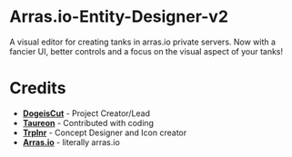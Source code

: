 # Arras.io-Entity-Designer-v2
A visual editor for creating tanks in arras.io private servers. Now with a fancier UI, better controls and a focus on the visual aspect of your tanks!

# Credits
- [**DogeisCut**](https://github.com/DogeisCut) - Project Creator/Lead
- [**Taureon**](https://github.com/Taureon) - Contributed with coding
- [**Trplnr**](https://github.com/trioplane) - Concept Designer and Icon creator
- [**Arras.io**](https://arras.io/) - literally arras.io
